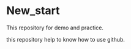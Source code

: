 # New_start
This repository for demo and practice. 
<br>

this repository help to know how to use github.



